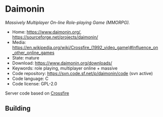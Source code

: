 # Daimonin

_Massively Multiplayer On-line Role-playing Game (MMORPG)._

- Home: https://www.daimonin.org/, https://sourceforge.net/projects/daimonin/
- Media: <https://en.wikipedia.org/wiki/Crossfire_(1992_video_game)#Influence_on_other_online_games>
- State: mature
- Download: https://www.daimonin.org/downloads/
- Keywords: role playing, multiplayer online + massive
- Code repository: https://svn.code.sf.net/p/daimonin/code (svn active)
- Code language: C
- Code license: GPL-2.0

Server code based on [Crossfire](crossfire.md)

## Building
